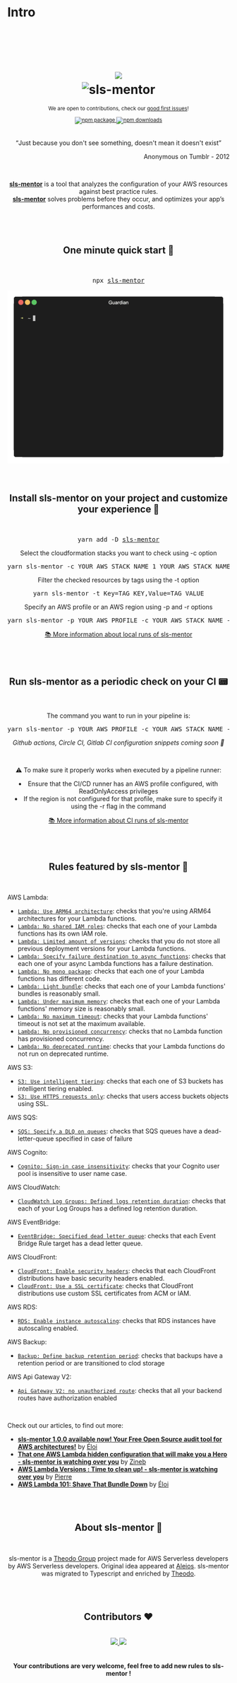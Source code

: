# Intro

<div align="center">
  <h1>
    <br/>
    <br/>
    <img src="../../img/sls-mentor.svg" style={{width: '60px'}} />
    <br />
    <img src="../../img/title.png" style={{width: '600px'}} alt="sls-mentor" />
    <br />
  </h1>
  <sup>
    <p>We are open to contributions, check our <a href="https://github.com/sls-mentor/sls-mentor/issues?q=is%3Aopen+is%3Aissue+label%3A%22good+first+issue%22">good first issues</a>!</p>
    <a href="https://www.npmjs.com/package/sls-mentor">
       <img src="https://img.shields.io/npm/v/sls-mentor.svg" alt="npm package" />
    </a>
    <a href="https://www.npmjs.com/package/sls-mentor">
      <img src="https://img.shields.io/npm/dm/sls-mentor.svg" alt="npm downloads" />
    </a>
  </sup>
  <br />
  <br />
  <p>
    <q>Just because you don't see something, doesn't mean it doesn't exist</q>
  </p>
   <p align="right"> Anonymous on Tumblr - 2012 </p>
   <br/>
  <p>
    <a href="https://www.sls-mentor.dev"><b>sls-mentor</b></a> is a tool that analyzes the configuration of your AWS resources against best practice rules. <br /><a href="https://www.sls-mentor.dev"><b>sls-mentor</b></a> solves problems before they occur, and optimizes your app’s performances and costs.
  </p>
</div>
<br />
<br />
<div align="center">
  <h2>One minute quick start 🚀</h2>
  <br />
  <pre>npx <a href="https://www.npmjs.com/package/sls-mentor">sls-mentor</a></pre>
    <img src="../static/img/guardian-run.gif" style={{width: '60%'}} />
  <br />
  <br />
</div>
<br />
<div align="center">
  <h2>Install sls-mentor on your project and customize your experience 🔎</h2>
  <br />
  <pre>yarn add -D <a href="https://www.npmjs.com/package/sls-mentor">sls-mentor</a></pre>

  <p>Select the cloudformation stacks you want to check using -c option</p>
  <pre>yarn sls-mentor -c YOUR_AWS_STACK_NAME_1 YOUR_AWS_STACK_NAME_2</pre>

  <p>Filter the checked resources by tags using the -t option</p>
  <pre>yarn sls-mentor -t Key=TAG_KEY,Value=TAG_VALUE</pre>

  <p>Specify an AWS profile or an AWS region using -p and -r options</p>
  <pre>yarn sls-mentor -p YOUR_AWS_PROFILE -c YOUR_AWS_STACK_NAME -r YOUR_AWS_REGION</pre>

  <p><a href="./set-up-sls-mentor/run-locally">📚 More information about local runs of sls-mentor</a></p>
  <br />
</div>
<br />
<div align="center">
  <h2>Run sls-mentor as a periodic check on your CI 📟</h2>
  <br />
  <p>The command you want to run in your pipeline is:</p>
  <pre>yarn sls-mentor -p YOUR_AWS_PROFILE -c YOUR_AWS_STACK_NAME -r YOUR_AWS_REGION -l YOUR_DESIRED_LEVEL</pre>

  <p><i>Github actions, Circle CI, Gitlab CI configuration snippets coming soon 🚀</i></p>
  <br/>
  <p>⚠️ To make sure it properly works when executed by a pipeline runner:<br/>

<li>Ensure that the CI/CD runner has an AWS profile configured, with ReadOnlyAccess privileges</li>
<li>If the region is not configured for that profile, make sure to specify it using the -r flag in the command</li></p>
  <p><a href="./set-up-sls-mentor/run-in-ci">📚 More information about CI runs of sls-mentor</a></p>
</div>
<br />
<br />
<h2 align="center">Rules featured by sls-mentor 📏</h2>
<br />

<a name="Lambda">AWS Lambda:</a>

- [`Lambda: Use ARM64 architecture`](./rules/useArm): checks that you're using ARM64 architectures for your Lambda functions.
- [`Lambda: No shared IAM roles`](./rules/noSharedIamRoles): checks that each one of your Lambda functions has its own IAM role.
- [`Lambda: Limited amount of versions`](./rules/limitedAmountOfVersions): checks that you do not store all previous deployment versions for your Lambda functions.
- [`Lambda: Specify failure destination to async functions`](./rules/asyncSpecifyFailureDestination): checks that each one of your async Lambda functions has a failure destination.
- [`Lambda: No mono package`](./rules/noMonoPackage): checks that each one of your Lambda functions has different code.
- [`Lambda: Light bundle`](./rules/lightBundle): checks that each one of your Lambda functions' bundles is reasonably small.
- [`Lambda: Under maximum memory`](./rules/underMaxMemory): checks that each one of your Lambda functions' memory size is reasonably small.
- [`Lambda: No maximum timeout`](./rules/noMaxTimeout): checks that your Lambda functions' timeout is not set at the maximum available.
- [`Lambda: No provisioned concurrency`](./rules/noProvisionedConcurrency): checks that no Lambda function has provisioned concurrency.
- [`Lambda: No deprecated runtime`](./rules/noDeprecatedRuntime): checks that your Lambda functions do not run on deprecated runtime.

<a name="S3">AWS S3:</a>

- [`S3: Use intelligent tiering`](./rules/useIntelligentTiering): checks that each one of S3 buckets has intelligent tiering enabled.
- [`S3: Use HTTPS requests only`](./rules/s3OnlyAllowHTTPS): checks that users access buckets objects using SSL.

<a name="SQS">AWS SQS:</a>

- [`SQS: Specify a DLQ on queues`](./rules/specifyDlqOnSqs): checks that SQS queues have a dead-letter-queue specified in case of failure

<a name="Cognito">AWS Cognito:</a>

- [`Cognito: Sign-in case insensitivity`](./rules/cognitoSignInCaseInsensitivity): checks that your Cognito user pool is insensitive to user name case.

<a name="Cloudwatch">AWS CloudWatch:</a>

- [`CloudWatch Log Groups: Defined logs retention duration`](./rules/definedLogsRetentionDuration): checks that each of your Log Groups has a defined log retention duration.

<a name="EventBridge">AWS EventBridge:</a>

- [`EventBridge: Specified dead letter queue`](./rules/specifyDlqOnEventBridgeRule): checks that each Event Bridge Rule target has a dead letter queue.

<a name="CloudFront">AWS CloudFront:</a>

- [`CloudFront: Enable security headers`](./rules/cloudFrontSecurityHeaders): checks that each CloudFront distributions have basic security headers enabled.
- [`CloudFront: Use a SSL certificate`](./rules/cloudFrontSSLCertificate): checks that CloudFront distributions use custom SSL certificates from ACM or IAM.

<a name="RDS">AWS RDS:</a>

- [`RDS: Enable instance autoscaling`](./rules/autoscaleRdsInstanceEnabled): checks that RDS instances have autoscaling enabled.

<a name="Backup">AWS Backup:</a>

- [`Backup: Define backup retention period`](./rules/definedBackupRetentionPeriodOrTransitionToColdStorage): checks that backups have a retention period or are transitioned to clod storage

<a name="ApiGatewayV2">AWS Api Gateway V2:</a>

- [`Api Gateway V2: no unauthorized route`](./rules/noUnauthorizedApiGatewaysV2Routes.md): checks that all your backend routes have authorization enabled

<br/>
<p>Check out our articles, to find out more:</p>

- <a href='https://dev.to/slsbytheodo/guardian-100-available-now-your-free-open-source-audit-tool-for-aws-architectures-54cd'><b>sls-mentor 1.0.0 available now! Your Free Open Source audit tool for AWS architectures!</b></a> by <a href='https://twitter.com/eloiatheodo'>Éloi</a>
- <a href='https://dev.to/slsbytheodo/that-one-aws-lambda-hidden-configuration-that-will-make-you-a-hero-guardian-is-watching-over-you-5gi7'><b>That one AWS Lambda hidden configuration that will make you a Hero - sls-mentor is watching over you</b></a> by <a href='https://twitter.com/Gozinebgo'>Zineb</a>
- <a href='https://dev.to/slsbytheodo/aws-lambda-versions-time-to-clean-up-guardian-is-watching-over-you-jkd'><b>AWS Lambda Versions : Time to clean up! - sls-mentor is watching over you</b></a> by <a href='https://twitter.com/PierreChollet22'>Pierre</a>
- <a href='https://dev.to/slsbytheodo/aws-lambda-101-shave-that-bundle-down-48c7'><b>AWS Lambda 101: Shave That Bundle Down</b></a> by <a href='https://twitter.com/eloiatheodo'>Éloi</a>

<br />
<br />
<div align="center">
  <h2>About sls-mentor 📰</h2>
  <br />
  <p>
  sls-mentor is a <a href='https://www.theodo.fr/startup-studio-m33'>Theodo Group</a> project made for AWS Serverless developers by AWS Serverless developers. Original idea appeared at <a href='https://www.aleios.com/'>Aleios</a>. sls-mentor was migrated to Typescript and enriched by <a href='https://www.theodo.fr/experts-serverless-theodo-paris'>Theodo</a>.
  </p>
</div>
<br />
<br />
<div align="center">
  <h2>Contributors ❤️</h2>
  <br />
  <a href="https://github.com/sls-mentor/sls-mentor/graphs/contributors">
    <img src="https://contrib.rocks/image?repo=sls-mentor/sls-mentor" />
  </a>
  <a href="https://github.com/aleios-cloud/sls-dev-tools/graphs/contributors">
    <img src="https://contrib.rocks/image?repo=aleios-cloud/sls-dev-tools" />
  </a>
  <br/>
  <br/>
  <h4>Your contributions are very welcome, feel free to add new rules to sls-mentor !</h4>
  <br />
  <br />
</div>
